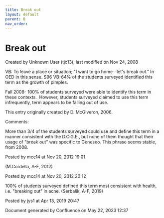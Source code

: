```yaml
---
title: Break out
layout: default
parent: B
nav_order:
---
```


# Break out

Created by  Unknown User (tjc13), last modified on Nov 24, 2008

VB: To leave a place or situation; &quot;I want to go home--let's break out.&quot; In OED in this sense. S96 VB-64% of the students surveyed identified this term as the growth of pimples.

Fall 2008- 100% of students surveyed were able to identify this term in these contexts.  However, students surveyed claimed to use this term infrequently, term appears to be falling out of use.

This entry originally created by D. McGiveron, 2006. 

Comments:

More than 3/4 of the students surveyed could use and define this term in a manner consistent with the D.O.G.E., but none of them thought that their usage of &quot;break out&quot; was specific to Geneseo. This phrase seems stable, from 2008. 

Posted by mcc14 at Nov 20, 2012 19:01

(M.Cordella, A-F, 2012)

Posted by mcc14 at Nov 20, 2012 20:12

100% of students surveyed defined this term most consistent with health, i.e. &quot;breaking out&quot; in acne. (Serbalik, A-F, 2019)

Posted by jys1 at Apr 13, 2019 20:47

Document generated by Confluence on May 22, 2023 12:37


